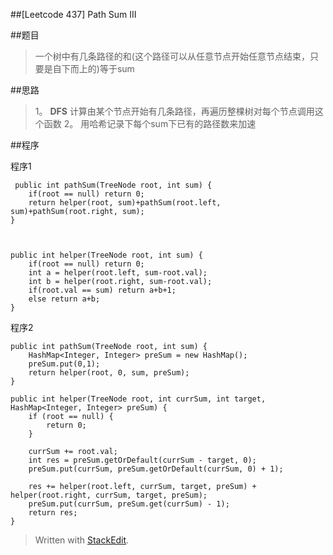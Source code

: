 
##[Leetcode 437] Path Sum III

##题目

>一个树中有几条路径的和(这个路径可以从任意节点开始任意节点结束，只要是自下而上的)等于sum

##思路

>1。 **DFS**
>计算由某个节点开始有几条路径，再遍历整棵树对每个节点调用这个函数
>2。 用哈希记录下每个sum下已有的路径数来加速


##程序

程序1

     public int pathSum(TreeNode root, int sum) {
        if(root == null) return 0;
        return helper(root, sum)+pathSum(root.left, sum)+pathSum(root.right, sum);
    }
    

    
    public int helper(TreeNode root, int sum) {
        if(root == null) return 0;
        int a = helper(root.left, sum-root.val);
        int b = helper(root.right, sum-root.val);
        if(root.val == sum) return a+b+1;
        else return a+b;
    }


程序2

    public int pathSum(TreeNode root, int sum) {
        HashMap<Integer, Integer> preSum = new HashMap();
        preSum.put(0,1);
        return helper(root, 0, sum, preSum);
    }
    
    public int helper(TreeNode root, int currSum, int target, HashMap<Integer, Integer> preSum) {
        if (root == null) {
            return 0;
        }
        
        currSum += root.val;
        int res = preSum.getOrDefault(currSum - target, 0);
        preSum.put(currSum, preSum.getOrDefault(currSum, 0) + 1);
        
        res += helper(root.left, currSum, target, preSum) + helper(root.right, currSum, target, preSum);
        preSum.put(currSum, preSum.get(currSum) - 1);
        return res;
    }

> Written with [StackEdit](https://stackedit.io/).